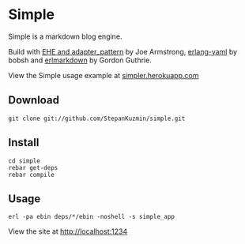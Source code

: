 Simple
===============

Simple is a markdown blog engine.

Build with [EHE and adapter_pattern](https://github.com/joearms/adapter_pattern) by Joe Armstrong, [erlang-yaml](https://github.com/bobsh/erlang-yaml) by bobsh and [erlmarkdown](https://github.com/gordonguthrie/erlmarkdown) by Gordon Guthrie.

View the Simple usage example at [simpler.herokuapp.com](http://simpler.herokuapp.com)

Download
-----------

    git clone git://github.com/StepanKuzmin/simple.git

Install
-------

    cd simple
    rebar get-deps
    rebar compile

Usage
-----

    erl -pa ebin deps/*/ebin -noshell -s simple_app

View the site at [http://localhost:1234](http://localhost:1234)
